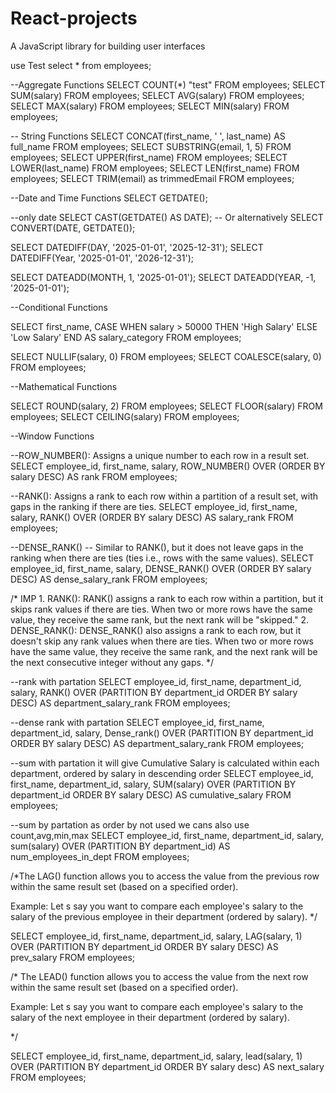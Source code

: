 # React-projects
A JavaScript library for building user interfaces


use Test
select * from employees;

--Aggregate Functions
SELECT COUNT(*) "test" FROM employees;
SELECT SUM(salary) FROM employees;
SELECT AVG(salary) FROM employees;
SELECT MAX(salary) FROM employees;
SELECT MIN(salary) FROM employees;

-- String Functions
SELECT CONCAT(first_name, ' ', last_name) AS full_name FROM employees;
SELECT SUBSTRING(email, 1, 5) FROM employees;
SELECT UPPER(first_name) FROM employees;
SELECT LOWER(last_name) FROM employees;
SELECT LEN(first_name) FROM employees;
SELECT TRIM(email) as trimmedEmail FROM employees;

--Date and Time Functions
SELECT GETDATE();

--only date
SELECT CAST(GETDATE() AS DATE);
-- Or alternatively
SELECT CONVERT(DATE, GETDATE());

SELECT DATEDIFF(DAY, '2025-01-01', '2025-12-31');
SELECT DATEDIFF(Year, '2025-01-01', '2026-12-31');

SELECT DATEADD(MONTH, 1, '2025-01-01');
SELECT DATEADD(YEAR, -1, '2025-01-01');





--Conditional Functions

SELECT first_name, 
       CASE 
          WHEN salary > 50000 THEN 'High Salary'
          ELSE 'Low Salary'
       END AS salary_category
FROM employees;

SELECT NULLIF(salary, 0) FROM employees;
SELECT COALESCE(salary, 0) FROM employees;

--Mathematical Functions

SELECT ROUND(salary, 2) FROM employees;
SELECT FLOOR(salary) FROM employees;
SELECT CEILING(salary) FROM employees;


--Window Functions

--ROW_NUMBER(): Assigns a unique number to each row in a result set.
SELECT employee_id, first_name, salary,
       ROW_NUMBER() OVER (ORDER BY salary DESC) AS rank
FROM employees;

--RANK(): Assigns a rank to each row within a partition of a result set, with gaps in the ranking if there are ties.
SELECT employee_id, first_name, salary,
       RANK() OVER (ORDER BY salary DESC) AS salary_rank
FROM employees;

--DENSE_RANK()
-- Similar to RANK(), but it does not leave gaps in the ranking when there are ties (ties i.e., rows with the same values).
SELECT employee_id, first_name, salary,
       DENSE_RANK() OVER (ORDER BY salary DESC) AS dense_salary_rank
FROM employees;

/* IMP 1. RANK():
RANK() assigns a rank to each row within a partition, but it skips rank values if there are ties.
When two or more rows have the same value, they receive the same rank, but the next rank will be "skipped."
2. DENSE_RANK():
DENSE_RANK() also assigns a rank to each row, but it doesn't skip any rank values when there are ties.
When two or more rows have the same value, they receive the same rank, and the next rank will be the next consecutive integer without any gaps.
*/

--rank with partation
SELECT employee_id, first_name, department_id, salary,
       RANK() OVER (PARTITION BY department_id ORDER BY salary DESC) AS department_salary_rank
FROM employees;

--dense rank with partation
SELECT employee_id, first_name, department_id, salary,
       Dense_rank() OVER (PARTITION BY department_id ORDER BY salary DESC) AS department_salary_rank
FROM employees;



--sum with partation it will give Cumulative Salary is calculated within each department, ordered by salary in descending order
SELECT employee_id, first_name, department_id, salary,
       SUM(salary) OVER (PARTITION BY department_id ORDER BY salary DESC) AS cumulative_salary
FROM employees;

--sum by partation as order by not used we cans also use count,avg,min,max
SELECT 
    employee_id, first_name, department_id, salary,
    sum(salary) OVER (PARTITION BY department_id) AS num_employees_in_dept 
FROM employees;

/*The LAG() function allows you to access the value from the previous row within the same result set (based on a specified order).

Example:
Let s say you want to compare each employee's salary to the salary of the previous employee in their department (ordered by salary).
*/

SELECT 
    employee_id, 
    first_name, 
    department_id, 
    salary, 
    LAG(salary, 1) OVER (PARTITION BY department_id ORDER BY salary DESC) AS prev_salary
FROM employees;

/*
The LEAD() function allows you to access the value from the next row within the same result set (based on a specified order).

Example:
Let s say you want to compare each employee's salary to the salary of the next employee in their department (ordered by salary).

*/

SELECT 
    employee_id, 
    first_name, 
    department_id, 
    salary, 
    lead(salary, 1) OVER (PARTITION BY department_id ORDER BY salary desc) AS next_salary
FROM employees;
































